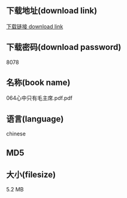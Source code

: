 ## 下载地址(download link)
[下载链接 download link](https://tutu365.netlify.app/?s=064%E5%BF%83%E4%B8%AD%E5%8F%AA%E6%9C%89%E6%AF%9B%E4%B8%BB%E5%B8%AD.pdf)

## 下载密码(download password)
8078

## 名称(book name)
064心中只有毛主席.pdf.pdf

## 语言(language)
chinese

## MD5


## 大小(filesize)
5.2 MB
